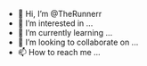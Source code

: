 - 👋 Hi, I’m @TheRunnerr
- 👀 I’m interested in ...
- 🌱 I’m currently learning ...
- 💞️ I’m looking to collaborate on ...
- 📫 How to reach me ...

<!---
TheRunnerr/TheRunnerr is a ✨ special ✨ repository because its `README.md` (this file) appears on your GitHub profile.
You can click the Preview link to take a look at your changes.
--->
